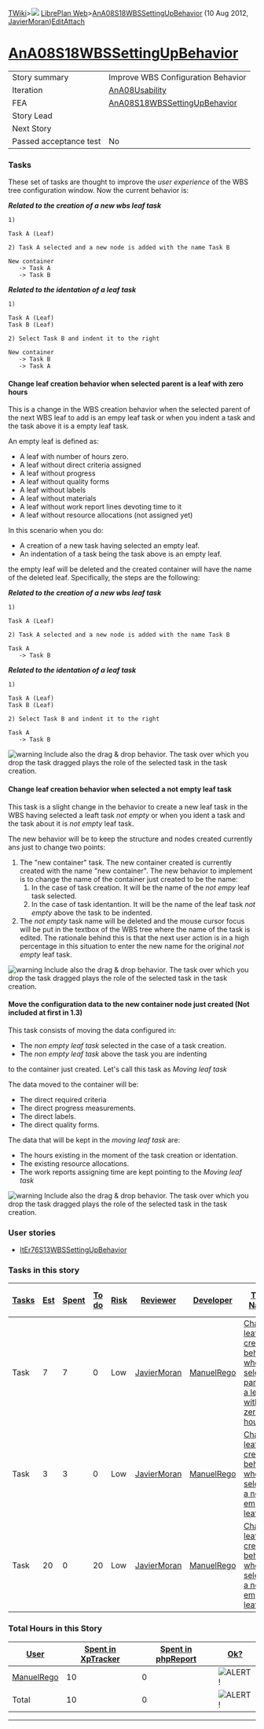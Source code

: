 [TWiki](/twiki/Main/WebHome)&gt;![](/twiki/TWiki/TWikiDocGraphics/web-bg-small.gif) [LibrePlan Web](/twiki/LibrePlan/WebHome)&gt;[AnA08S18WBSSettingUpBehavior](http://wiki.libreplan-enterprise.com/twiki/LibrePlan/AnA08S18WBSSettingUpBehavior "Topic revision: 5 (10 Aug 2012 - 16:43:40)") (10 Aug 2012, [JavierMoran](/twiki/Main/JavierMoran))[Edit](http://wiki.libreplan-enterprise.com/twiki/bin/edit/LibrePlan/AnA08S18WBSSettingUpBehavior?t=1520337848 "Edit this topic text")[Attach](/twiki/bin/attach/LibrePlan/AnA08S18WBSSettingUpBehavior "Attach an image or document to this topic")

 [AnA08S18WBSSettingUpBehavior](/twiki/LibrePlan/AnA08S18WBSSettingUpBehavior)
======================================================================================================================================



|                        |                                                                                        |
|------------------------|----------------------------------------------------------------------------------------|
| Story summary          | Improve WBS Configuration Behavior                                                     |
| Iteration              | [AnA08Usability](/twiki/LibrePlan/AnA08Usability)                             |
| FEA                    | [AnA08S18WBSSettingUpBehavior](/twiki/LibrePlan/AnA08S18WBSSettingUpBehavior) |
| Story Lead             |                                                                                        |
| Next Story             |                                                                                        |
| Passed acceptance test | No                                                                                     |

###  Tasks

These set of tasks are thought to improve the *user experience* of the WBS tree configuration window. Now the current behavior is:

***Related to the creation of a new wbs leaf task***


    1)

    Task A (Leaf)

    2) Task A selected and a new node is added with the name Task B

    New container
       -> Task A
       -> Task B

***Related to the identation of a leaf task***


    1) 

    Task A (Leaf)
    Task B (Leaf)

    2) Select Task B and indent it to the right

    New container
       -> Task B
       -> Task A



####  Change leaf creation behavior when selected parent is a leaf with zero hours

This is a change in the WBS creation behavior when the selected parent of the next WBS leaf to add is an empy leaf task or when you indent a task and the task above it is a empty leaf task.

An empty leaf is defined as:

-   A leaf with number of hours zero.
-   A leaf without direct criteria assigned
-   A leaf without progress
-   A leaf without quality forms
-   A leaf without labels
-   A leaf without materials
-   A leaf without work report lines devoting time to it
-   A leaf without resource allocations (not assigned yet)

In this scenario when you do:

-   A creation of a new task having selected an empty leaf.
-   An indentation of a task being the task above is an empty leaf.

the empty leaf will be deleted and the created container will have the name of the deleted leaf. Specifically, the steps are the following:

***Related to the creation of a new wbs leaf task***

    1)

    Task A (Leaf)

    2) Task A selected and a new node is added with the name Task B

    Task A
       -> Task B

***Related to the identation of a leaf task***


    1) 

    Task A (Leaf)
    Task B (Leaf)

    2) Select Task B and indent it to the right

    Task A
       -> Task B

![warning](/twiki/TWiki/TWikiDocGraphics/warning.gif) Include also the drag & drop behavior. The task over which you drop the task dragged plays the role of the selected task in the task creation.



####  Change leaf creation behavior when selected a not empty leaf task

This task is a slight change in the behavior to create a new leaf task in the WBS having selected a leaft task *not empty* or when you ident a task and the task about it is *not empty* leaf task.

The new behavior will be to keep the structure and nodes created currently ans just to change two points:

1.  The "new container" task. The new container created is currently created with the name "new container". The new behavior to implement is to change the name of the container just created to be the name:
    1.  In the case of task creation. It will be the name of the *not empy* leaf task selected.
    2.  In the case of task identantion. It will be the name of the leaf task *not empty* above the task to be indented.
2.  The *not empty* task name will be deleted and the mouse cursor focus will be put in the textbox of the WBS tree where the name of the task is edited. The rationale behind this is that the next user action is in a high percentage in this situation to enter the new name for the original *not empty* leaf task.

![warning](/twiki/TWiki/TWikiDocGraphics/warning.gif) Include also the drag & drop behavior. The task over which you drop the task dragged plays the role of the selected task in the task creation.



####  Move the configuration data to the new container node just created (Not included at first in 1.3)

This task consists of moving the data configured in:

-   The *non empty leaf task* selected in the case of a task creation.
-   The *non empty leaf task* above the task you are indenting

to the container just created. Let's call this task as *Moving leaf task*

The data moved to the container will be:

-   The direct required criteria
-   The direct progress measurements.
-   The direct labels.
-   The direct quality forms.

The data that will be kept in the *moving leaf task* are:

-   The hours existing in the moment of the task creation or identation.
-   The existing resource allocations.
-   The work reports assigning time are kept pointing to the *Moving leaf task*

![warning](/twiki/TWiki/TWikiDocGraphics/warning.gif) Include also the drag & drop behavior. The task over which you drop the task dragged plays the role of the selected task in the task creation.

###  User stories

-   [ItEr76S13WBSSettingUpBehavior](/twiki/LibrePlan/ItEr76S13WBSSettingUpBehavior)

###  Tasks in this story



| [Tasks](http://wiki.libreplan-enterprise.com/twiki/LibrePlan/AnA08S18WBSSettingUpBehavior?sortcol=0;table=2;up=0#sorted_table "Sort by this column") | [Est](http://wiki.libreplan-enterprise.com/twiki/LibrePlan/AnA08S18WBSSettingUpBehavior?sortcol=1;table=2;up=0#sorted_table "Sort by this column") | [Spent](http://wiki.libreplan-enterprise.com/twiki/LibrePlan/AnA08S18WBSSettingUpBehavior?sortcol=2;table=2;up=0#sorted_table "Sort by this column") | [To do](http://wiki.libreplan-enterprise.com/twiki/LibrePlan/AnA08S18WBSSettingUpBehavior?sortcol=3;table=2;up=0#sorted_table "Sort by this column") | [Risk](http://wiki.libreplan-enterprise.com/twiki/LibrePlan/AnA08S18WBSSettingUpBehavior?sortcol=4;table=2;up=0#sorted_table "Sort by this column") | [Reviewer](http://wiki.libreplan-enterprise.com/twiki/LibrePlan/AnA08S18WBSSettingUpBehavior?sortcol=5;table=2;up=0#sorted_table "Sort by this column") | [Developer](http://wiki.libreplan-enterprise.com/twiki/LibrePlan/AnA08S18WBSSettingUpBehavior?sortcol=6;table=2;up=0#sorted_table "Sort by this column") | [Task Name](http://wiki.libreplan-enterprise.com/twiki/LibrePlan/AnA08S18WBSSettingUpBehavior?sortcol=7;table=2;up=0#sorted_table "Sort by this column") | [Start Date](http://wiki.libreplan-enterprise.com/twiki/LibrePlan/AnA08S18WBSSettingUpBehavior?sortcol=8;table=2;up=0#sorted_table "Sort by this column") | [Est End Date](http://wiki.libreplan-enterprise.com/twiki/LibrePlan/AnA08S18WBSSettingUpBehavior?sortcol=9;table=2;up=0#sorted_table "Sort by this column") | [End Date](http://wiki.libreplan-enterprise.com/twiki/LibrePlan/AnA08S18WBSSettingUpBehavior?sortcol=10;table=2;up=0#sorted_table "Sort by this column") |
|---------------------------------------------------------------------------------------------------------------------------------------------------------------|-------------------------------------------------------------------------------------------------------------------------------------------------------------|---------------------------------------------------------------------------------------------------------------------------------------------------------------|---------------------------------------------------------------------------------------------------------------------------------------------------------------|--------------------------------------------------------------------------------------------------------------------------------------------------------------|------------------------------------------------------------------------------------------------------------------------------------------------------------------|-------------------------------------------------------------------------------------------------------------------------------------------------------------------|-------------------------------------------------------------------------------------------------------------------------------------------------------------------|--------------------------------------------------------------------------------------------------------------------------------------------------------------------|----------------------------------------------------------------------------------------------------------------------------------------------------------------------|-------------------------------------------------------------------------------------------------------------------------------------------------------------------|
| Task                                                                                                                                                          | 7                                                                                                                                                           | 7                                                                                                                                                             | 0                                                                                                                                                             | Low                                                                                                                                                          | [JavierMoran](/twiki/Main/JavierMoran)                                                                                                                  | [ManuelRego](/twiki/Main/ManuelRego)                                                                                                                     | [Change leaf creation behavior when selected parent is a leaf with zero hours](/twiki/LibrePlan/AnA08S18WBSSettingUpBehavior#TasK1)                      |                                                                                                                                                                    |                                                                                                                                                                      |                                                                                                                                                                   |
| Task                                                                                                                                                          | 3                                                                                                                                                           | 3                                                                                                                                                             | 0                                                                                                                                                             | Low                                                                                                                                                          | [JavierMoran](/twiki/Main/JavierMoran)                                                                                                                  | [ManuelRego](/twiki/Main/ManuelRego)                                                                                                                     | [Change leaf creation behavior when selected a not empty leaf task](/twiki/LibrePlan/AnA08S18WBSSettingUpBehavior#TasK2)                                 |                                                                                                                                                                    |                                                                                                                                                                      |                                                                                                                                                                   |
| Task                                                                                                                                                          | 20                                                                                                                                                          | 0                                                                                                                                                             | 20                                                                                                                                                            | Low                                                                                                                                                          | [JavierMoran](/twiki/Main/JavierMoran)                                                                                                                  | [ManuelRego](/twiki/Main/ManuelRego)                                                                                                                     | [Change leaf creation behavior when selected a not empty leaf task](/twiki/LibrePlan/AnA08S18WBSSettingUpBehavior#TasK3)                                 |                                                                                                                                                                    |                                                                                                                                                                      |                                                                                                                                                                   |

###  Total Hours in this Story

| [User](http://wiki.libreplan-enterprise.com/twiki/LibrePlan/AnA08S18WBSSettingUpBehavior?sortcol=0;table=3;up=0#sorted_table "Sort by this column") | [Spent in XpTracker](http://wiki.libreplan-enterprise.com/twiki/LibrePlan/AnA08S18WBSSettingUpBehavior?sortcol=1;table=3;up=0#sorted_table "Sort by this column") | [Spent in phpReport](http://wiki.libreplan-enterprise.com/twiki/LibrePlan/AnA08S18WBSSettingUpBehavior?sortcol=2;table=3;up=0#sorted_table "Sort by this column") | [Ok?](http://wiki.libreplan-enterprise.com/twiki/LibrePlan/AnA08S18WBSSettingUpBehavior?sortcol=3;table=3;up=0#sorted_table "Sort by this column") |
|--------------------------------------------------------------------------------------------------------------------------------------------------------------|----------------------------------------------------------------------------------------------------------------------------------------------------------------------------|----------------------------------------------------------------------------------------------------------------------------------------------------------------------------|-------------------------------------------------------------------------------------------------------------------------------------------------------------|
| [ManuelRego](/twiki/Main/ManuelRego)                                                                                                                | 10                                                                                                                                                                         | 0                                                                                                                                                                          | ![ALERT!](/twiki/TWiki/TWikiDocGraphics/warning.gif "ALERT!")                                                                                           |
| Total                                                                                                                                                        | 10                                                                                                                                                                         | 0                                                                                                                                                                          | ![ALERT!](/twiki/TWiki/TWikiDocGraphics/warning.gif "ALERT!")                                                                                           |

------------------------------------------------------------------------
